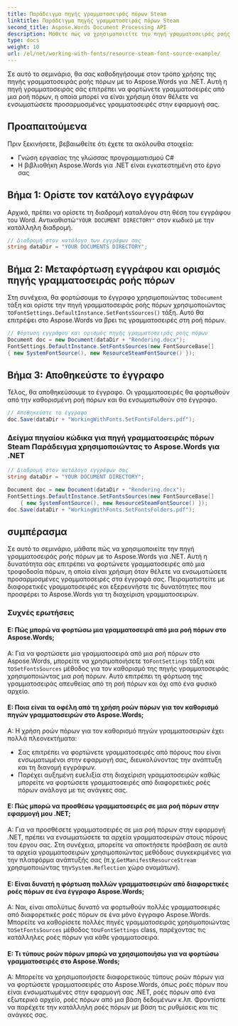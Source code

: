 ```yaml
---
title: Παράδειγμα πηγής γραμματοσειράς πόρων Steam
linktitle: Παράδειγμα πηγής γραμματοσειράς πόρων Steam
second_title: Aspose.Words Document Processing API
description: Μάθετε πώς να χρησιμοποιείτε την πηγή γραμματοσειράς ροής πόρων για τη φόρτωση προσαρμοσμένων γραμματοσειρών στο Aspose.Words για .NET.
type: docs
weight: 10
url: /el/net/working-with-fonts/resource-steam-font-source-example/
---
```


Σε αυτό το σεμινάριο, θα σας καθοδηγήσουμε στον τρόπο χρήσης της πηγής γραμματοσειράς ροής πόρων με το Aspose.Words για .NET. Αυτή η πηγή γραμματοσειράς σάς επιτρέπει να φορτώνετε γραμματοσειρές από μια ροή πόρων, η οποία μπορεί να είναι χρήσιμη όταν θέλετε να ενσωματώσετε προσαρμοσμένες γραμματοσειρές στην εφαρμογή σας.

## Προαπαιτούμενα
Πριν ξεκινήσετε, βεβαιωθείτε ότι έχετε τα ακόλουθα στοιχεία:
- Γνώση εργασίας της γλώσσας προγραμματισμού C#
- Η βιβλιοθήκη Aspose.Words για .NET είναι εγκατεστημένη στο έργο σας

## Βήμα 1: Ορίστε τον κατάλογο εγγράφων
 Αρχικά, πρέπει να ορίσετε τη διαδρομή καταλόγου στη θέση του εγγράφου του Word. Αντικαθιστώ`"YOUR DOCUMENT DIRECTORY"` στον κωδικό με την κατάλληλη διαδρομή.

```csharp
// Διαδρομή στον κατάλογο των εγγράφων σας
string dataDir = "YOUR DOCUMENTS DIRECTORY";
```

## Βήμα 2: Μεταφόρτωση εγγράφου και ορισμός πηγής γραμματοσειράς ροής πόρων
 Στη συνέχεια, θα φορτώσουμε το έγγραφο χρησιμοποιώντας το`Document` τάξη και ορίστε την πηγή γραμματοσειράς ροής πόρων χρησιμοποιώντας το`FontSettings.DefaultInstance.SetFontsSources()` τάξη. Αυτό θα επιτρέψει στο Aspose.Words να βρει τις γραμματοσειρές στη ροή πόρων.

```csharp
// Φόρτωση εγγράφου και ορισμός πηγής γραμματοσειράς ροής πόρων
Document doc = new Document(dataDir + "Rendering.docx");
FontSettings.DefaultInstance.SetFontsSources(new FontSourceBase[]
{ new SystemFontSource(), new ResourceSteamFontSource() });
```

## Βήμα 3: Αποθηκεύστε το έγγραφο
Τέλος, θα αποθηκεύσουμε το έγγραφο. Οι γραμματοσειρές θα φορτωθούν από την καθορισμένη ροή πόρων και θα ενσωματωθούν στο έγγραφο.

```csharp
// Αποθηκεύστε το έγγραφο
doc.Save(dataDir + "WorkingWithFonts.SetFontsFolders.pdf");
```

### Δείγμα πηγαίου κώδικα για πηγή γραμματοσειράς πόρων Steam Παράδειγμα χρησιμοποιώντας το Aspose.Words για .NET 

```csharp
// Διαδρομή στον κατάλογο εγγράφων σας
string dataDir = "YOUR DOCUMENT DIRECTORY";

Document doc = new Document(dataDir + "Rendering.docx");
FontSettings.DefaultInstance.SetFontsSources(new FontSourceBase[]
	{ new SystemFontSource(), new ResourceSteamFontSource() });
doc.Save(dataDir + "WorkingWithFonts.SetFontsFolders.pdf");
```

## συμπέρασμα
Σε αυτό το σεμινάριο, μάθατε πώς να χρησιμοποιείτε την πηγή γραμματοσειράς ροής πόρων με το Aspose.Words για .NET. Αυτή η δυνατότητα σάς επιτρέπει να φορτώνετε γραμματοσειρές από μια τροφοδοσία πόρων, η οποία είναι χρήσιμη όταν θέλετε να ενσωματώσετε προσαρμοσμένες γραμματοσειρές στα έγγραφά σας. Πειραματιστείτε με διαφορετικές γραμματοσειρές και εξερευνήστε τις δυνατότητες που προσφέρει το Aspose.Words για τη διαχείριση γραμματοσειρών.

### Συχνές ερωτήσεις

#### Ε: Πώς μπορώ να φορτώσω μια γραμματοσειρά από μια ροή πόρων στο Aspose.Words;

 Α: Για να φορτώσετε μια γραμματοσειρά από μια ροή πόρων στο Aspose.Words, μπορείτε να χρησιμοποιήσετε το`FontSettings` τάξη και το`SetFontsSources` μέθοδος για τον καθορισμό της πηγής γραμματοσειράς χρησιμοποιώντας μια ροή πόρων. Αυτό επιτρέπει τη φόρτωση της γραμματοσειράς απευθείας από τη ροή πόρων και όχι από ένα φυσικό αρχείο.

#### Ε: Ποια είναι τα οφέλη από τη χρήση ροών πόρων για τον καθορισμό πηγών γραμματοσειρών στο Aspose.Words;

Α: Η χρήση ροών πόρων για τον καθορισμό πηγών γραμματοσειρών έχει πολλά πλεονεκτήματα:
- Σας επιτρέπει να φορτώνετε γραμματοσειρές από πόρους που είναι ενσωματωμένοι στην εφαρμογή σας, διευκολύνοντας την ανάπτυξη και τη διανομή εγγράφων.
- Παρέχει αυξημένη ευελιξία στη διαχείριση γραμματοσειρών καθώς μπορείτε να φορτώσετε γραμματοσειρές από διαφορετικές ροές πόρων ανάλογα με τις ανάγκες σας.

#### Ε: Πώς μπορώ να προσθέσω γραμματοσειρές σε μια ροή πόρων στην εφαρμογή μου .NET;

 Α: Για να προσθέσετε γραμματοσειρές σε μια ροή πόρων στην εφαρμογή .NET, πρέπει να ενσωματώσετε τα αρχεία γραμματοσειρών στους πόρους του έργου σας. Στη συνέχεια, μπορείτε να αποκτήσετε πρόσβαση σε αυτά τα αρχεία γραμματοσειρών χρησιμοποιώντας μεθόδους συγκεκριμένες για την πλατφόρμα ανάπτυξής σας (π.χ.`GetManifestResourceStream` χρησιμοποιώντας την`System.Reflection` χώρο ονομάτων).

#### Ε: Είναι δυνατή η φόρτωση πολλών γραμματοσειρών από διαφορετικές ροές πόρων σε ένα έγγραφο Aspose.Words;

 Α: Ναι, είναι απολύτως δυνατό να φορτωθούν πολλές γραμματοσειρές από διαφορετικές ροές πόρων σε ένα μόνο έγγραφο Aspose.Words. Μπορείτε να καθορίσετε πολλές πηγές γραμματοσειράς χρησιμοποιώντας το`SetFontsSources` μέθοδος του`FontSettings` class, παρέχοντας τις κατάλληλες ροές πόρων για κάθε γραμματοσειρά.

#### Ε: Τι τύπους ροών πόρων μπορώ να χρησιμοποιήσω για να φορτώσω γραμματοσειρές στο Aspose.Words;

Α: Μπορείτε να χρησιμοποιήσετε διαφορετικούς τύπους ροών πόρων για να φορτώσετε γραμματοσειρές στο Aspose.Words, όπως ροές πόρων που είναι ενσωματωμένες στην εφαρμογή σας .NET, ροές πόρων από ένα εξωτερικό αρχείο, ροές πόρων από μια βάση δεδομένων κ.λπ. Φροντίστε να παρέχετε την κατάλληλη ροές πόρων με βάση τις ρυθμίσεις και τις ανάγκες σας.